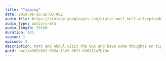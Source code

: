 ```yaml
---
title: "Tipping"
date: 2019-06-16:16:00:00Z
audio_file: https://storage.googleapis.com/static.nacl.bell.wtf/episodes/2-tipping.m4a
audio_type: audio/x-m4a
audio_length: 39168
duration: 621
season: 1
episode: 2
description: Matt and Abdul visit the USA and have some thoughts on tipping culture.
guid: nacl/4305e882-903a-11e9-9621-b36211a7b7be
---
```

